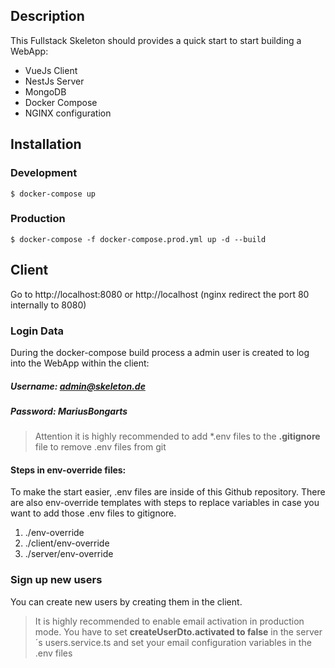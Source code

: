 ## Description
This Fullstack Skeleton should provides a quick start to start building a WebApp:


* VueJs Client 
* NestJs Server
* MongoDB
* Docker Compose
* NGINX configuration


## Installation

### Development
```
$ docker-compose up
```

### Production

```
$ docker-compose -f docker-compose.prod.yml up -d --build
```

## Client

Go to http://localhost:8080 or http://localhost (nginx redirect the port 80 internally to 8080)

### Login Data

During the docker-compose build process a admin user is created to log into the WebApp within the client:

##### Username: admin@skeleton.de
##### Password: MariusBongarts
 

> Attention it is highly recommended to add *.env files to the **.gitignore** file to remove .env files from git


#### Steps in env-override files:

To make the start easier, .env files are inside of this Github repository. There are also env-override templates with steps to replace variables in case you want to add those .env files to gitignore.

  1. ./env-override
  2. ./client/env-override
  3. ./server/env-override

### Sign up new users 

You can create new users by creating them in the client.

> It is highly recommended to enable email activation in production mode. You have to set **createUserDto.activated to false** in the server´s users.service.ts and set your email configuration variables in the .env files


